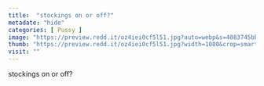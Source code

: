 ```yaml
---
title:  "stockings on or off?"
metadate: "hide"
categories: [ Pussy ]
image: "https://preview.redd.it/oz4iei0cf5l51.jpg?auto=webp&s=4083745bb9a4ddf00ae2aa03a453fba8a97433ed"
thumb: "https://preview.redd.it/oz4iei0cf5l51.jpg?width=1080&crop=smart&auto=webp&s=b5374111b094dfccce7b0fb4b86959ad52684be3"
visit: ""
---
```

stockings on or off?
